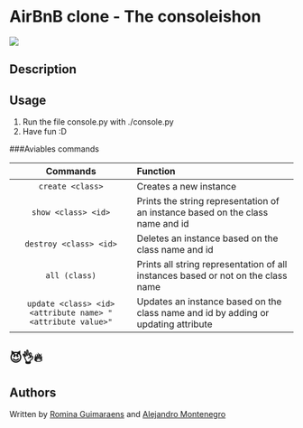 # AirBnB clone - The consoleishon

![](https://i.imgur.com/jWuCsjD.png)

## Description

## Usage

1.  Run the file console.py with ./console.py
2. Have fun :D

###Aviables commands

| Commands | Function |
| :--------: | :----- |
| ``create <class>`` | Creates a new instance |
| ``show <class> <id>`` | Prints the string representation of an instance based on the class name and id |
| ``destroy <class> <id>`` | Deletes an instance based on the class name and id |
| ``all (class)`` | Prints all string representation of all instances based or not on the class name |
| ``update <class> <id> <attribute name> "<attribute value>"`` | Updates an instance based on the class name and id by adding or updating attribute |

## 😈👌🔥

## Authors

Written by [Romina Guimaraens](https://www.linkedin.com/in/romina-guimaraens-465992238/ "Denisse Landau") and [Alejandro Montenegro](www.linkedin.com/in/alejandro-montenegro-505233184 "Alejandro Montenegro")
